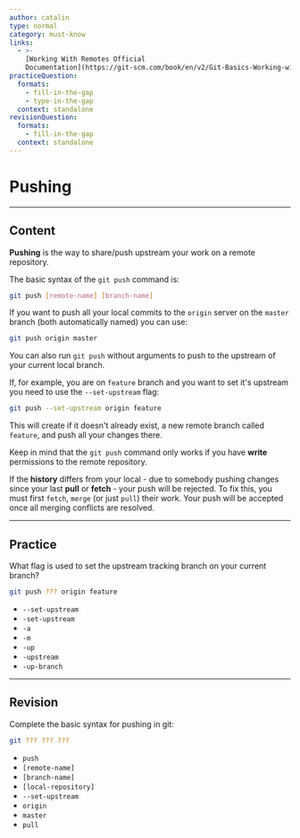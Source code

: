 ```yaml
---
author: catalin
type: normal
category: must-know
links:
  - >-
    [Working With Remotes Official
    Documentation](https://git-scm.com/book/en/v2/Git-Basics-Working-with-Remotes#Pushing-to-Your-Remotes){website}
practiceQuestion:
  formats:
    - fill-in-the-gap
    - type-in-the-gap
  context: standalone
revisionQuestion:
  formats:
    - fill-in-the-gap
  context: standalone
---
```


# Pushing


---

## Content

**Pushing** is the way to share/push upstream your work on a remote repository.

The basic syntax of the `git push` command is:

```bash
git push [remote-name] [branch-name]
```

If you want to push all your local commits to the `origin` server on the `master` branch (both automatically named) you can use:

```bash
git push origin master
```

You can also run `git push` without arguments to push to the upstream of your current local branch. 

If, for example, you are on `feature` branch and you want to set it's upstream you need to use the `--set-upstream` flag:

```bash
git push --set-upstream origin feature
```

This will create if it doesn't already exist, a new remote branch called `feature`, and push all your changes there.

Keep in mind that the `git push` command only works if you have **write** permissions to the remote repository.

If the **history** differs from your local - due to somebody pushing changes since your last **pull** or **fetch** - your push will be rejected. To fix this, you must first `fetch`, `merge` (or just `pull`) their work. Your push will be accepted once all merging conflicts are resolved.


---

## Practice

What flag is used to set the upstream tracking branch on your current branch?

```bash
git push ??? origin feature
```

- `--set-upstream`
- `-set-upstream`
- `-a`
- `-m`
- `-up`
- `-upstream`
- `-up-branch`


---

## Revision

Complete the basic syntax for pushing in git:

```bash
git ??? ??? ???
```

- `push`
- `[remote-name]`
- `[branch-name]`
- `[local-repository]`
- `--set-upstream`
- `origin`
- `master`
- `pull`
